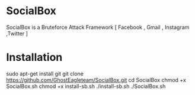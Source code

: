 # SocialBox
SocialBox is a Bruteforce Attack Framework [ Facebook , Gmail , Instagram ,Twitter ]
# Installation
sudo apt-get install git 
git clone https://github.com/GhostEagleteam/SocialBox.git 
cd SocialBox 
chmod +x SocialBox.sh 
chmod +x install-sb.sh 
./install-sb.sh 
./SocialBox.sh
